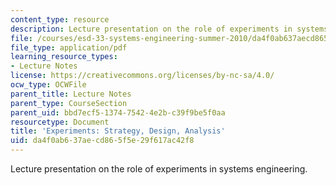 ```yaml
---
content_type: resource
description: Lecture presentation on the role of experiments in systems engineering.
file: /courses/esd-33-systems-engineering-summer-2010/da4f0ab637aecd865f5e29f617ac42f8_MITESD_33SUM10_lec10.pdf
file_type: application/pdf
learning_resource_types:
- Lecture Notes
license: https://creativecommons.org/licenses/by-nc-sa/4.0/
ocw_type: OCWFile
parent_title: Lecture Notes
parent_type: CourseSection
parent_uid: bbd7ecf5-1374-7542-4e2b-c39f9be5f0aa
resourcetype: Document
title: 'Experiments: Strategy, Design, Analysis'
uid: da4f0ab6-37ae-cd86-5f5e-29f617ac42f8
---
```

Lecture presentation on the role of experiments in systems engineering.